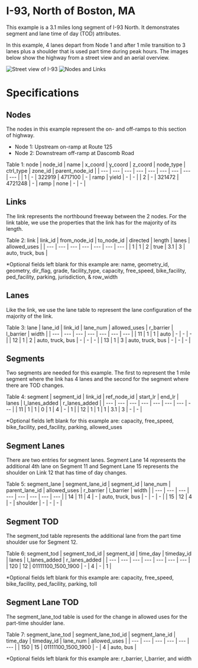 # I-93, North of Boston, MA 

This example is a 3.1 miles long segment of I-93 North. It demonstrates segment and lane time of day (TOD) attributes.

In this example, 4 lanes depart from Node 1 and after 1 mile transition to 3 lanes plus a shoulder that is used part time during peak hours. The images below show the highway from a street view and an aerial overview. 

![Street view of I-93](https://github.com/zephyr-data-specs/GMNS/blob/master/Images/I-93_1.png)
![Nodes and Links](https://github.com/zephyr-data-specs/GMNS/blob/master/Images/I-93_2.png)

# Specifications

## Nodes

The nodes in this example represent the on- and off-ramps to this section of highway. 
  - Node 1: Upstream on-ramp at Route 125
  - Node 2: Downstream off-ramp at Dascomb Road

Table 1: node
| node_id | name | x_coord | y_coord | z_coord | node_type | ctrl_type | zone_id | parent_node_id |
| ---	  | ---  | ---     | ---     | ---     | ---       | ---       | ---     | --- |
| 1	    | -    | 322919  | 4717100 | -       | ramp      | yield     | -       | -  |
| 2	    | -    | 321472  | 4721248 | -       | ramp      | none      | -       | -  |


## Links

The link represents the northbound freeway between the 2 nodes. For the link table, we use the properties that the link has for the majority of its length.

Table 2: link
| link_id | from_node_id | to_node_id | directed | length | lanes | allowed_uses     |
| ---	   | ---	         | ---        | ---      | ---    | ---   | ---              |
| 1	     | 1	           | 2          | true     | 3.1    | 3     | auto, truck, bus |

*Optional fields left blank for this example are: name, geometry_id, geometry, dir_flag, grade, facility_type, capacity, free_speed, bike_facility, ped_facility, parking, jurisdiction, & row_width

## Lanes

Like the link, we use the lane table to represent the lane configuration of the majority of the link.

Table 3: lane
| lane_id | link_id | lane_num | allowed_uses     | r_barrier | l_barrier | width |
| ---     | ---     | ---      | ---              | ---       | ---       | ---   |
| 11      | 1       | 1        | auto             | -         | -         | -     |
| 12      | 1       | 2        | auto, truck, bus | -         | -         | -     |
| 13      | 1       | 3        | auto, truck, bus | -         | -         | -     |

## Segments

Two segments are needed for this example. The first to represent the 1 mile segment where the link has 4 lanes and the second for the segment where there are TOD changes.

Table 4: segment
| segment_id | link_id | ref_node_id | start_lr | end_lr | lanes | l_lanes_added | r_lanes_added |
| ---        | ---     | ---         | ---      | ---    | ---   | ---           | ---           |
| 11         | 1       | 1           | 0        | 1      | 4     | -             | 1             |
| 12         | 1       | 1           | 1        | 3.1    | 3     | -             | -            |

*Optional fields left blank for this example are: capacity, free_speed, bike_facility, ped_facility, parking, allowed_uses 

## Segment Lanes

There are two entries for segment lanes. Segment Lane 14 represents the additional 4th lane on Segment 11 and Segment Lane 15 represents the shoulder on Link 12 that has time of day changes.

Table 5: segment_lane
| segment_lane_id | segment_id | lane_num | parent_lane_id | allowed_uses     | r_barrier | l_barrier | width |
| ---             | ---        | ---      | ---            | ---              | ---       | ---       | ---   |
| 14              | 11         | 4        | -              | auto, truck, bus | -         | -         | -     |
| 15              | 12         | 4        | -              | shoulder         | -         | -         | -     |


## Segment TOD

The segment_tod table represents the additional lane from the part time shoulder use for Segment 12.

Table 6: segment_tod
| segment_tod_id | segment_id | time_day           | timeday_id | lanes | l_lanes_added | r_lanes_added |
| ---            | ---	      | ---                | ---        | ---  	| ---           | ---           |
| 120            | 12	        | 01111100_1500_1900 | -          | 4	    | -             | 1           |

*Optional fields left blank for this example are: capacity, free_speed, bike_facility, ped_facility, parking, toll

## Segment Lane TOD

The segment_lane_tod table is used for the change in allowed uses for the part-time shoulder lane.

Table 7: segment_lane_tod
| segment_lane_tod_id | segment_lane_id | time_day           | timeday_id | lane_num | allowed_uses     |
| ---                 | ---             | ---                | ---        | ---      | ---              |
| 150                 | 15              | 01111100_1500_1900 | -          | 4        | auto, bus |

*Optional fields left blank for this example are: r_barrier, l_barrier, and width














